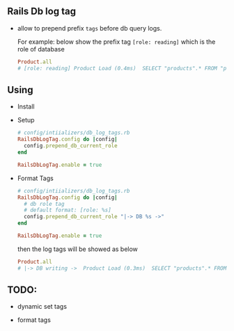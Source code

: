 ## Rails Db log tag

- allow to prepend prefix `tags` before db query logs. 

  For example: below show the prefix tag `[role: reading]` which is the role of database

  ```ruby
  Product.all
  # [role: reading] Product Load (0.4ms)  SELECT "products".* FROM "products" /* loading for inspect */ LIMIT ?  [["LIMIT", 11]]
  ```
## Using

- Install

- Setup

  ```ruby
  # config/intiializers/db_log_tags.rb
  RailsDbLogTag.config do |config|
    config.prepend_db_current_role
  end

  RailsDbLogTag.enable = true
  ```

- Format Tags

  ```ruby
  # config/intiializers/db_log_tags.rb
  RailsDbLogTag.config do |config|
    # db role tag
    # default format: [role: %s]
    config.prepend_db_current_role "|-> DB %s ->"
  end

  RailsDbLogTag.enable = true
  ```

  then the log tags will be showed as below

  ```ruby
  Product.all
  # |-> DB writing ->  Product Load (0.3ms)  SELECT "products".* FROM "products" ...
  ```

## TODO: 

  + dynamic set tags 

  + format tags